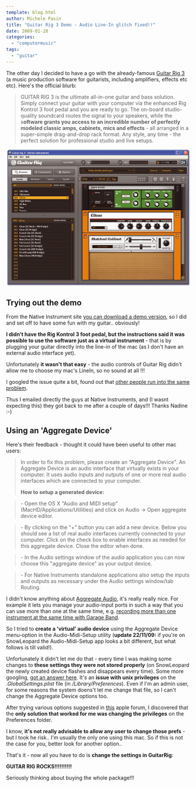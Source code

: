```yaml
---
template: blog.html
author: Michele Pasin
title: "Guitar Rig 3 Demo - Audio Line-In glitch fixed!!"
date: 2009-01-28
categories: 
  - "computermusic"
tags: 
  - "guitar"
---
```


The other day I decided to have a go with the already-famous [Guitar Rig 3](http://www.native-instruments.com/index.php?id=guitarrig3) (a music production software for guitarists, including amplifiers, effects etc etc). Here's the official blurb:

> GUITAR RIG 3 is the ultimate all-in-one guitar and bass solution. Simply connect your guitar with your computer via the enhanced Rig Kontrol 3 foot pedal and you are ready to go. The on-board studio-quality soundcard routes the signal to your speakers, while the s**oftware grants you access to an incredible number of perfectly modeled classic amps, cabinets, mics and effects** - all arranged in a super-simple drag-and-drop rack format. Any style, any time - the perfect solution for professional studio and live setups.

![Guitar_Rig3.jpg](../../img/Guitar_Rig3.jpg)


## Trying out the demo

From the Native Instrument site [you can download a demo version](http://www.native-instruments.com/index.php?id=gr3demo&L=1&ftu=da112cc2d395eae), so I did and set off to have some fun with my guitar.. obviously! 

**I didn't have the Rig Kontrol 3 foot pedal, but the instructions said it was possible to use the software just as a virtual instrument** - that is by plugging your guitar directly into the line-in of the mac (as I don't have an external audio interface yet).

Unfortunately **it wasn't that easy** - the audio controls of Guitar Rig didn't allow me to choose my mac's LineIn, so no sound at all !!!

I googled the issue quite a bit, found out that [other people run into the same problem](http://media.locals.ca/localsconf/viewtopic.php?f=1&t=142965).

Thus I emailed directly the guys at Native Instruments, and (I wasnt expecting this) they got back to me after a couple of days!!! Thanks Nadine :-)

## Using an 'Aggregate Device'

Here's their feedback - thought it could have been useful to other mac users:

> In order to fix this problem, please create an "Aggregate Device". An Aggregate Device is an audio interface that virtually exists in your computer. It uses audio inputs and outputs of one or more real audio interfaces which are connected to your computer.
> 
> **How to setup a generated device:**

> \- Open the OS X "Audio and MIDI setup" (MacHD/Applications/Utilities) and click on Audio -> Open aggregate device editor.

>

> \- By clicking on the "+" button you can add a new device. Below you should see a list of real audio interfaces currently connected to your computer. Click on the check box to enable interfaces as needed for this aggregate device. Close the editor when done.

>

> \- In the Audio settings window of the audio application you can now choose this "aggregate device" as your output device.

>

> \- For Native Instruments standalone applications also setup the inputs and outputs as necessary under the Audio settings window/tab Routing.

I didn't know anything about [Aggregate Audio](http://www.apple.com/pro/techniques/aggregateaudio/), it's really really nice. For example it lets you manage your audio-input ports in such a way that you can use more than one at the same time, e.g. [recording more than one instrument at the same time with Garage Band](http://www.thegaragedoor.com/tutorials/agg.html).

So I tried to **create a 'virtual' audio device** using the Aggregate Device menu-option in the Audio-Midi-Setup utility (**update 22/11/09:** if you're on SnowLeopard the Audio-Midi-Setup app looks a bit different, but what follows is till valid!). 

Unfortunately it didn't let me do that - every time I was making some changes to **these settings they were not stored properly** (on SnowLeopard the newly created device flashes and disappears every time). Some more googling, [got an answer here](http://discussions.apple.com/static/discussionsbacksoon.html?messageID=8223201). It's an **issue with unix privileges** on the _.GlobalSettings.plist_ file (in _/Library/Preferences_). Even if I'm an admin user, for some reasons the system doens't let me change that file, so I can't change the Aggregate Device options too.

After trying various options suggested in [this](http://discussions.apple.com/static/discussionsbacksoon.html?messageID=8223201) apple forum, I discovered that the **only solution that worked for me was changing the privileges** on the Preferences folder.

I know, **it's not really advisable to allow any user to change those prefs** - but I took he risk.. I'm usually the only one using this mac. So if this is not the case for you, better look for another option..

That's it - now all you have to do is **change the settings in GuitarRig**:

<!-- ![picture-21](../../img/picture-21.png "picture-21")

![picture-31](../../img/picture-31.png "picture-31") -->

**GUITAR RIG ROCKS!!!!!!!!!!**

Seriously thinking about buying the whole package!!!

